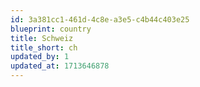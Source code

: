 ```yaml
---
id: 3a381cc1-461d-4c8e-a3e5-c4b44c403e25
blueprint: country
title: Schweiz
title_short: ch
updated_by: 1
updated_at: 1713646878
---
```

